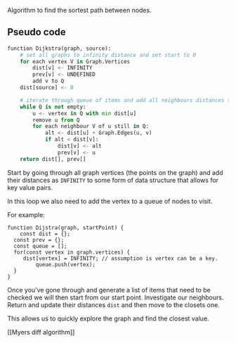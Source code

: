 Algorithm to find the sortest path between nodes.

## Pseudo code
```python
function Dijkstra(graph, source):
	# set all graphs to infinity distance and set start to 0
	for each vertex V in Graph.Vertices
		dist[v] <- INFINITY
		prev[v] <- UNDEFINED
		add v to Q
	dist[source] <- 0

	# iterate through queue of items and add all neighbours distances to the existing distances. Replace the value if another neighbour is closer.
	while Q is not empty:
		u <- vertex in Q with min dist[u]
		remove u from Q
		for each neighbour V of u still in Q:
			alt <- dist[u] + Graph.Edges(u, v)
			if alt < dist[v]:
				dist[v] <- alt
				prev[v] <- u
	return dist[], prev[]
```

Start by going through all graph vertices (the points on the graph) and add their distances as `INFINITY` to some form of data structure that allows for key value pairs.

In this loop we also need to add the vertex to a queue of nodes to visit.

For example:

```tsx
function Dijstra(graph, startPoint) {
	const dist = {};
  const prev = {};
  const queue = [];
  for(const vertex in graph.vertices) {
     dist[vertex] = INFINITY; // assumption is vertex can be a key.
		 queue.push(vertex);
  }
}
```

Once you’ve gone through and generate a list of items that need to be checked we will then start from our start point. Investigate our neighbours. Return and update their distances `dist` and then move to the closets one.

This allows us to quickly explore the graph and find the closest value.

[[Myers diff algorithm]]